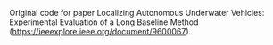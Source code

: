 Original code for paper Localizing Autonomous Underwater Vehicles: Experimental Evaluation of a Long Baseline Method (https://ieeexplore.ieee.org/document/9600067).
